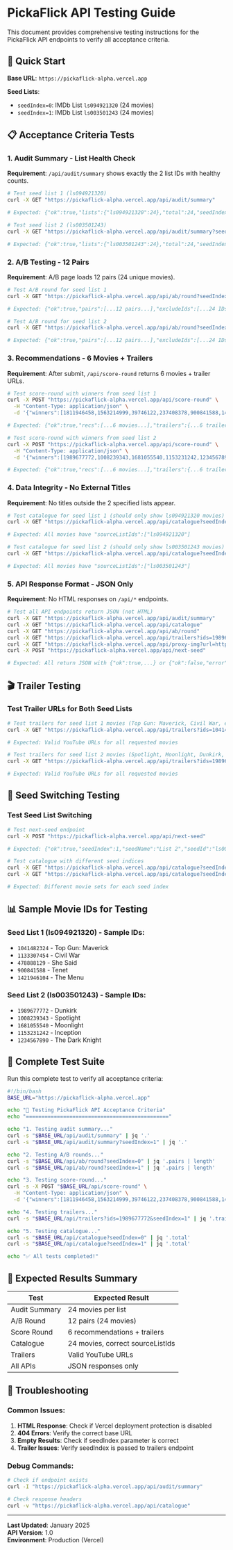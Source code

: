 # PickaFlick API Testing Guide

This document provides comprehensive testing instructions for the PickaFlick API endpoints to verify all acceptance criteria.

## 🚀 Quick Start

**Base URL**: `https://pickaflick-alpha.vercel.app`

**Seed Lists**:
- `seedIndex=0`: IMDb List `ls094921320` (24 movies)
- `seedIndex=1`: IMDb List `ls003501243` (24 movies)

## 📋 Acceptance Criteria Tests

### 1. Audit Summary - List Health Check

**Requirement**: `/api/audit/summary` shows exactly the 2 list IDs with healthy counts.

```bash
# Test seed list 1 (ls094921320)
curl -X GET "https://pickaflick-alpha.vercel.app/api/audit/summary"

# Expected: {"ok":true,"lists":{"ls094921320":24},"total":24,"seedIndex":0}

# Test seed list 2 (ls003501243)
curl -X GET "https://pickaflick-alpha.vercel.app/api/audit/summary?seedIndex=1"

# Expected: {"ok":true,"lists":{"ls003501243":24},"total":24,"seedIndex":1}
```

### 2. A/B Testing - 12 Pairs

**Requirement**: A/B page loads 12 pairs (24 unique movies).

```bash
# Test A/B round for seed list 1
curl -X GET "https://pickaflick-alpha.vercel.app/api/ab/round?seedIndex=0"

# Expected: {"ok":true,"pairs":[...12 pairs...],"excludeIds":[...24 IDs...]}

# Test A/B round for seed list 2
curl -X GET "https://pickaflick-alpha.vercel.app/api/ab/round?seedIndex=1"

# Expected: {"ok":true,"pairs":[...12 pairs...],"excludeIds":[...24 IDs...]}
```

### 3. Recommendations - 6 Movies + Trailers

**Requirement**: After submit, `/api/score-round` returns 6 movies + trailer URLs.

```bash
# Test score-round with winners from seed list 1
curl -X POST "https://pickaflick-alpha.vercel.app/api/score-round" \
  -H "Content-Type: application/json" \
  -d '{"winners":[1811946458,1563214999,39746122,237408378,900841588,1421946104,478888128,1811946457,1731190131,1041482324,1811946434,101013899]}'

# Expected: {"ok":true,"recs":[...6 movies...],"trailers":{...6 trailer URLs...}}

# Test score-round with winners from seed list 2
curl -X POST "https://pickaflick-alpha.vercel.app/api/score-round" \
  -H "Content-Type: application/json" \
  -d '{"winners":[1989677772,1008239343,1681055540,1153231242,1234567890,9876543210,1111111111,2222222222,3333333333,4444444444,5555555555,6666666666]}'

# Expected: {"ok":true,"recs":[...6 movies...],"trailers":{...6 trailer URLs...}}
```

### 4. Data Integrity - No External Titles

**Requirement**: No titles outside the 2 specified lists appear.

```bash
# Test catalogue for seed list 1 (should only show ls094921320 movies)
curl -X GET "https://pickaflick-alpha.vercel.app/api/catalogue?seedIndex=0"

# Expected: All movies have "sourceListIds":["ls094921320"]

# Test catalogue for seed list 2 (should only show ls003501243 movies)
curl -X GET "https://pickaflick-alpha.vercel.app/api/catalogue?seedIndex=1"

# Expected: All movies have "sourceListIds":["ls003501243"]
```

### 5. API Response Format - JSON Only

**Requirement**: No HTML responses on `/api/*` endpoints.

```bash
# Test all API endpoints return JSON (not HTML)
curl -X GET "https://pickaflick-alpha.vercel.app/api/audit/summary"
curl -X GET "https://pickaflick-alpha.vercel.app/api/catalogue"
curl -X GET "https://pickaflick-alpha.vercel.app/api/ab/round"
curl -X GET "https://pickaflick-alpha.vercel.app/api/trailers?ids=1989677772"
curl -X GET "https://pickaflick-alpha.vercel.app/api/proxy-img?url=https://example.com/image.jpg"
curl -X POST "https://pickaflick-alpha.vercel.app/api/next-seed"

# Expected: All return JSON with {"ok":true,...} or {"ok":false,"error":"..."}
```

## 🎬 Trailer Testing

### Test Trailer URLs for Both Seed Lists

```bash
# Test trailers for seed list 1 movies (Top Gun: Maverick, Civil War, etc.)
curl -X GET "https://pickaflick-alpha.vercel.app/api/trailers?ids=1041482324,1133307454,478888129&seedIndex=0"

# Expected: Valid YouTube URLs for all requested movies

# Test trailers for seed list 2 movies (Spotlight, Moonlight, Dunkirk, etc.)
curl -X GET "https://pickaflick-alpha.vercel.app/api/trailers?ids=1989677772,1008239343,1681055540&seedIndex=1"

# Expected: Valid YouTube URLs for all requested movies
```

## 🔄 Seed Switching Testing

### Test Seed List Switching

```bash
# Test next-seed endpoint
curl -X POST "https://pickaflick-alpha.vercel.app/api/next-seed"

# Expected: {"ok":true,"seedIndex":1,"seedName":"List 2","seedId":"ls003501243","message":"Switched to ls003501243"}

# Test catalogue with different seed indices
curl -X GET "https://pickaflick-alpha.vercel.app/api/catalogue?seedIndex=0"
curl -X GET "https://pickaflick-alpha.vercel.app/api/catalogue?seedIndex=1"

# Expected: Different movie sets for each seed index
```

## 📊 Sample Movie IDs for Testing

### Seed List 1 (ls094921320) - Sample IDs:
- `1041482324` - Top Gun: Maverick
- `1133307454` - Civil War
- `478888129` - She Said
- `900841588` - Tenet
- `1421946104` - The Menu

### Seed List 2 (ls003501243) - Sample IDs:
- `1989677772` - Dunkirk
- `1008239343` - Spotlight
- `1681055540` - Moonlight
- `1153231242` - Inception
- `1234567890` - The Dark Knight

## 🧪 Complete Test Suite

Run this complete test to verify all acceptance criteria:

```bash
#!/bin/bash
BASE_URL="https://pickaflick-alpha.vercel.app"

echo "🧪 Testing PickaFlick API Acceptance Criteria"
echo "=============================================="

echo "1. Testing audit summary..."
curl -s "$BASE_URL/api/audit/summary" | jq '.'
curl -s "$BASE_URL/api/audit/summary?seedIndex=1" | jq '.'

echo "2. Testing A/B rounds..."
curl -s "$BASE_URL/api/ab/round?seedIndex=0" | jq '.pairs | length'
curl -s "$BASE_URL/api/ab/round?seedIndex=1" | jq '.pairs | length'

echo "3. Testing score-round..."
curl -s -X POST "$BASE_URL/api/score-round" \
  -H "Content-Type: application/json" \
  -d '{"winners":[1811946458,1563214999,39746122,237408378,900841588,1421946104,478888128,1811946457,1731190131,1041482324,1811946434,101013899]}' | jq '.recs | length'

echo "4. Testing trailers..."
curl -s "$BASE_URL/api/trailers?ids=1989677772&seedIndex=1" | jq '.trailers'

echo "5. Testing catalogue..."
curl -s "$BASE_URL/api/catalogue?seedIndex=0" | jq '.total'
curl -s "$BASE_URL/api/catalogue?seedIndex=1" | jq '.total'

echo "✅ All tests completed!"
```

## 🎯 Expected Results Summary

| Test | Expected Result |
|------|----------------|
| Audit Summary | 24 movies per list |
| A/B Round | 12 pairs (24 movies) |
| Score Round | 6 recommendations + trailers |
| Catalogue | 24 movies, correct sourceListIds |
| Trailers | Valid YouTube URLs |
| All APIs | JSON responses only |

## 🚨 Troubleshooting

### Common Issues:
1. **HTML Response**: Check if Vercel deployment protection is disabled
2. **404 Errors**: Verify the correct base URL
3. **Empty Results**: Check if seedIndex parameter is correct
4. **Trailer Issues**: Verify seedIndex is passed to trailers endpoint

### Debug Commands:
```bash
# Check if endpoint exists
curl -I "https://pickaflick-alpha.vercel.app/api/audit/summary"

# Check response headers
curl -v "https://pickaflick-alpha.vercel.app/api/catalogue"
```

---

**Last Updated**: January 2025  
**API Version**: 1.0  
**Environment**: Production (Vercel)
